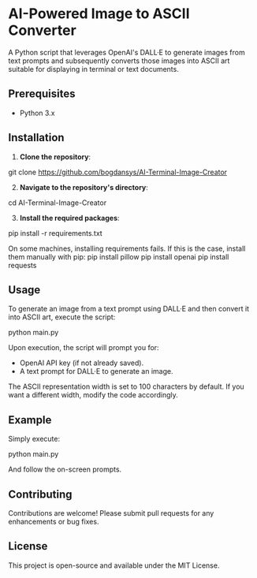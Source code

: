 # AI-Powered Image to ASCII Converter

A Python script that leverages OpenAI's DALL·E to generate images from text prompts and subsequently converts those images into ASCII art suitable for displaying in terminal or text documents.

## Prerequisites

- Python 3.x

## Installation

1. **Clone the repository**:

git clone https://github.com/bogdansys/AI-Terminal-Image-Creator


2. **Navigate to the repository's directory**:

cd AI-Terminal-Image-Creator


3. **Install the required packages**:

pip install -r requirements.txt

On some machines, installing requirements fails. If this is the case, install them manually with pip: 
pip install pillow
pip install openai
pip install requests


## Usage

To generate an image from a text prompt using DALL·E and then convert it into ASCII art, execute the script:

python main.py


Upon execution, the script will prompt you for:

- OpenAI API key (if not already saved).
- A text prompt for DALL·E to generate an image.
   
The ASCII representation width is set to 100 characters by default. If you want a different width, modify the code accordingly.

## Example

Simply execute:

python main.py


And follow the on-screen prompts.

## Contributing

Contributions are welcome! Please submit pull requests for any enhancements or bug fixes.

## License

This project is open-source and available under the MIT License.


